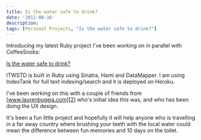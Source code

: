 ```yaml
---
title: Is the water safe to drink?
date: '2011-08-16'
description:
tags: [Personal Projects, "Is the water safe to drink?"]
---
```


Introducing my latest Ruby project I've been working on in parallel with CoffeeSnobs:

[Is the water safe to drink?][1]

ITWSTD is built in Ruby using Sinatra, Haml and DataMapper. I am using IndexTank for full text indexing/search and it is deployed on Heroku.

I've been working on this with a couple of friends from [www.laurenbugeja.com][2] who's initial idea this was, and who has been doing the UX design.

It's been a fun little project and hopefully it will help anyone who is travelling in a far away country where brushing your teeth with the local water could mean the difference between fun memories and 10 days on the toilet.

[1]: http://safewater.heroku.com/ "Is the water safe to drink?"
[2]: www.laurenbugeja.com "www.laurenbugeja.com"
